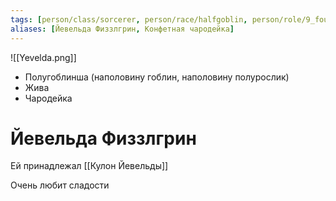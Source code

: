 ```yaml
---
tags: [person/class/sorcerer, person/race/halfgoblin, person/role/9_founders, person/status/alive]
aliases: [Йевельда Физзлгрин, Конфетная чародейка]
---
```


![[Yevelda.png]]

- Полугоблинша (наполовину гоблин, наполовину полурослик)
- Жива
- Чародейка

# Йевельда Физзлгрин

Ей принадлежал [[Кулон Йевельды]]

Очень любит сладости
